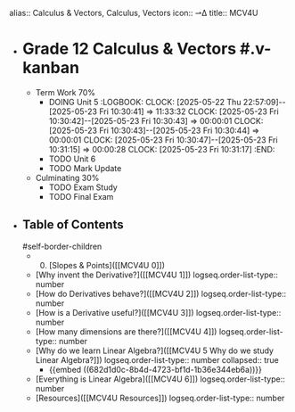 alias:: Calculus & Vectors, Calculus, Vectors
icon:: ⇀∆
title:: MCV4U

- # Grade 12 Calculus & Vectors #.v-kanban
	- Term Work 70%
		- DOING Unit 5
		  :LOGBOOK:
		  CLOCK: [2025-05-22 Thu 22:57:09]--[2025-05-23 Fri 10:30:41] =>  11:33:32
		  CLOCK: [2025-05-23 Fri 10:30:42]--[2025-05-23 Fri 10:30:43] =>  00:00:01
		  CLOCK: [2025-05-23 Fri 10:30:43]--[2025-05-23 Fri 10:30:44] =>  00:00:01
		  CLOCK: [2025-05-23 Fri 10:30:47]--[2025-05-23 Fri 10:31:15] =>  00:00:28
		  CLOCK: [2025-05-23 Fri 10:31:17]
		  :END:
		- TODO Unit 6
		- TODO Mark Update
	- Culminating 30%
		- TODO Exam Study
		- TODO Final Exam
- ## Table of Contents 
  #self-border-children
	- 0. [Slopes & Points]([[MCV4U 0]])
	- [Why invent the Derivative?]([[MCV4U 1]])
	  logseq.order-list-type:: number
	- [How do Derivatives behave?]([[MCV4U 2]])
	  logseq.order-list-type:: number
	- [How is a Derivative useful?]([[MCV4U 3]])
	  logseq.order-list-type:: number
	- [How many dimensions are there?]([[MCV4U 4]])
	  logseq.order-list-type:: number
	- [Why do we learn Linear Algebra?]([[MCV4U 5 Why do we study Linear Algebra?]])
	  logseq.order-list-type:: number
	  collapsed:: true
		- {{embed ((682d1d0c-8b4d-4723-bf1d-1b36e344eb6a))}}
	- [Everything is Linear Algebra]([[MCV4U 6]])
	  logseq.order-list-type:: number
	- [Resources]([[MCV4U Resources]])
	  logseq.order-list-type:: number